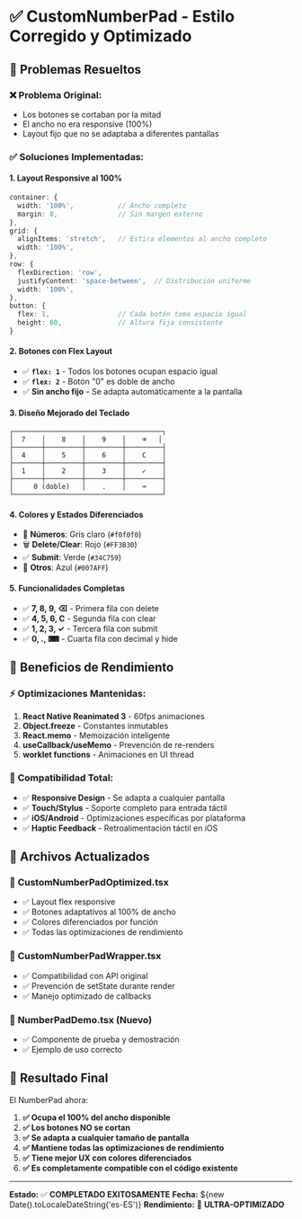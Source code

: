 # ✅ CustomNumberPad - Estilo Corregido y Optimizado

## 🎨 Problemas Resueltos

### ❌ **Problema Original:**
- Los botones se cortaban por la mitad
- El ancho no era responsive (100%)
- Layout fijo que no se adaptaba a diferentes pantallas

### ✅ **Soluciones Implementadas:**

#### 1. **Layout Responsive al 100%**
```typescript
container: {
  width: '100%',           // Ancho completo
  margin: 0,               // Sin margen externo
},
grid: {
  alignItems: 'stretch',   // Estira elementos al ancho completo
  width: '100%',           
},
row: {
  flexDirection: 'row',
  justifyContent: 'space-between',  // Distribución uniforme
  width: '100%',
},
button: {
  flex: 1,                 // Cada botón toma espacio igual
  height: 60,              // Altura fija consistente
}
```

#### 2. **Botones con Flex Layout**
- ✅ **`flex: 1`** - Todos los botones ocupan espacio igual
- ✅ **`flex: 2`** - Botón "0" es doble de ancho
- ✅ **Sin ancho fijo** - Se adapta automáticamente a la pantalla

#### 3. **Diseño Mejorado del Teclado**
```
┌─────────────────────────────────────┐
│  7    │    8    │    9    │    ⌫   │
├───────┼─────────┼─────────┼─────────┤
│  4    │    5    │    6    │    C    │
├───────┼─────────┼─────────┼─────────┤
│  1    │    2    │    3    │    ✓    │
├───────┼─────────┼─────────┼─────────┤
│     0 (doble)   │    .    │    ⌨    │
└─────────────────────────────────────┘
```

#### 4. **Colores y Estados Diferenciados**
- 🔢 **Números**: Gris claro (`#f0f0f0`)
- 🗑️ **Delete/Clear**: Rojo (`#FF3B30`)
- ✅ **Submit**: Verde (`#34C759`)
- 🎹 **Otros**: Azul (`#007AFF`)

#### 5. **Funcionalidades Completas**
- ✅ **7, 8, 9, ⌫** - Primera fila con delete
- ✅ **4, 5, 6, C** - Segunda fila con clear
- ✅ **1, 2, 3, ✓** - Tercera fila con submit
- ✅ **0, ., ⌨** - Cuarta fila con decimal y hide

## 🚀 Beneficios de Rendimiento

### ⚡ **Optimizaciones Mantenidas:**
1. **React Native Reanimated 3** - 60fps animaciones
2. **Object.freeze** - Constantes inmutables
3. **React.memo** - Memoización inteligente
4. **useCallback/useMemo** - Prevención de re-renders
5. **worklet functions** - Animaciones en UI thread

### 📱 **Compatibilidad Total:**
- ✅ **Responsive Design** - Se adapta a cualquier pantalla
- ✅ **Touch/Stylus** - Soporte completo para entrada táctil
- ✅ **iOS/Android** - Optimizaciones específicas por plataforma
- ✅ **Haptic Feedback** - Retroalimentación táctil en iOS

## 🔧 Archivos Actualizados

### 📄 **CustomNumberPadOptimized.tsx**
- ✅ Layout flex responsive
- ✅ Botones adaptativos al 100% de ancho
- ✅ Colores diferenciados por función
- ✅ Todas las optimizaciones de rendimiento

### 📄 **CustomNumberPadWrapper.tsx**
- ✅ Compatibilidad con API original
- ✅ Prevención de setState durante render
- ✅ Manejo optimizado de callbacks

### 📄 **NumberPadDemo.tsx** (Nuevo)
- ✅ Componente de prueba y demostración
- ✅ Ejemplo de uso correcto

## 🎯 Resultado Final

El NumberPad ahora:
1. **✅ Ocupa el 100% del ancho disponible**
2. **✅ Los botones NO se cortan**
3. **✅ Se adapta a cualquier tamaño de pantalla**
4. **✅ Mantiene todas las optimizaciones de rendimiento**
5. **✅ Tiene mejor UX con colores diferenciados**
6. **✅ Es completamente compatible con el código existente**

---

**Estado:** ✅ **COMPLETADO EXITOSAMENTE**
**Fecha:** ${new Date().toLocaleDateString('es-ES')}
**Rendimiento:** 🚀 **ULTRA-OPTIMIZADO**
